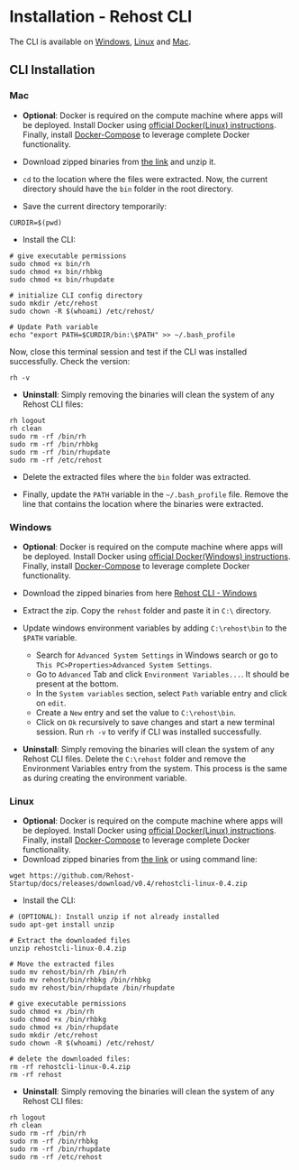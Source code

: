 # Installation - Rehost CLI

The CLI is available on [Windows](getting-started/installation?id=windows), [Linux](getting-started/installation?id=linux) and [Mac](getting-started/installation?id=mac). 

## CLI Installation

### Mac
* **Optional**: Docker is required on the compute machine where apps will be deployed. Install Docker using [official Docker(Linux) instructions](https://docs.docker.com/engine/install/). Finally, install [Docker-Compose](https://docs.docker.com/compose/install/) to leverage complete Docker functionality.
* Download zipped binaries from [the link](https://github.com/Rehost-Startup/docs/releases/download/v0.4/rehostcli-linux-0.4.zip) and unzip it.

* `cd` to the location where the files were extracted. Now, the current directory should have the `bin` folder in the root directory.

* Save the current directory temporarily:

```
CURDIR=$(pwd)
```

* Install the CLI:

```
# give executable permissions
sudo chmod +x bin/rh
sudo chmod +x bin/rhbkg
sudo chmod +x bin/rhupdate

# initialize CLI config directory
sudo mkdir /etc/rehost
sudo chown -R $(whoami) /etc/rehost/

# Update Path variable
echo "export PATH=$CURDIR/bin:\$PATH" >> ~/.bash_profile
```

Now, close this terminal session and test if the CLI was installed successfully. Check the version:

```
rh -v
```

* **Uninstall**:
Simply removing the binaries will clean the system of any Rehost CLI files:

```
rh logout
rh clean
sudo rm -rf /bin/rh
sudo rm -rf /bin/rhbkg
sudo rm -rf /bin/rhupdate
sudo rm -rf /etc/rehost
```

* Delete the extracted files where the `bin` folder was extracted.

* Finally, update the `PATH` variable in the `~/.bash_profile` file. Remove the line that contains the location where the binaries were extracted.


### Windows
* **Optional**: Docker is required on the compute machine where apps will be deployed. Install Docker using [official Docker(Windows) instructions](https://docs.docker.com/desktop/windows/install/). Finally, install [Docker-Compose](https://docs.docker.com/compose/install/) to leverage complete Docker functionality.

* Download the zipped binaries from here [Rehost CLI - Windows](https://github.com/Rehost-Startup/docs/releases/download/v0.4/rehostcli-win-0.4.zip)
* Extract the zip. Copy the `rehost` folder and paste it in `C:\` directory.
* Update windows environment variables by adding `C:\rehost\bin` to the `$PATH` variable.
  * Search for `Advanced System Settings` in Windows search or go to `This PC>Properties>Advanced System Settings`.
  * Go to `Advanced` Tab and click `Environment Variables...`. It should be present at the bottom.
  * In the `System variables` section, select `Path` variable entry and click on `edit`.
  * Create a `New` entry and set the value to `C:\rehost\bin`.
  * Click on `Ok` recursively to save changes and start a new terminal session. Run `rh -v` to verify if CLI was installed successfully.

* **Uninstall**:
Simply removing the binaries will clean the system of any Rehost CLI files. Delete the `C:\rehost` folder and remove the Environment Variables entry from the system. This process is the same as during creating the environment variable.


### Linux
* **Optional**: Docker is required on the compute machine where apps will be deployed. Install Docker using [official Docker(Linux) instructions](https://docs.docker.com/engine/install/). Finally, install [Docker-Compose](https://docs.docker.com/compose/install/) to leverage complete Docker functionality.
* Download zipped binaries from [the link](https://github.com/Rehost-Startup/docs/releases/download/v0.4/rehostcli-linux-0.4.zip) or using command line:

```
wget https://github.com/Rehost-Startup/docs/releases/download/v0.4/rehostcli-linux-0.4.zip
```

* Install the CLI:

```
# (OPTIONAL): Install unzip if not already installed
sudo apt-get install unzip

# Extract the downloaded files
unzip rehostcli-linux-0.4.zip

# Move the extracted files
sudo mv rehost/bin/rh /bin/rh
sudo mv rehost/bin/rhbkg /bin/rhbkg
sudo mv rehost/bin/rhupdate /bin/rhupdate

# give executable permissions
sudo chmod +x /bin/rh
sudo chmod +x /bin/rhbkg
sudo chmod +x /bin/rhupdate
sudo mkdir /etc/rehost
sudo chown -R $(whoami) /etc/rehost/

# delete the downloaded files:
rm -rf rehostcli-linux-0.4.zip
rm -rf rehost

```

* **Uninstall**:
Simply removing the binaries will clean the system of any Rehost CLI files:

```
rh logout
rh clean
sudo rm -rf /bin/rh
sudo rm -rf /bin/rhbkg
sudo rm -rf /bin/rhupdate
sudo rm -rf /etc/rehost
```

